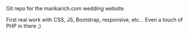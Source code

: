 Git repo for the marikarich.com wedding website

First real work with CSS, JS, Bootstrap, responsive, etc...
Even a touch of PHP in there ;)